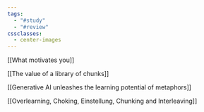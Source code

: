```yaml
---
tags:
  - "#study"
  - "#review"
cssclasses:
  - center-images
---
```

[[What motivates you]]

[[The value of a library of chunks]]

[[Generative AI unleashes the learning potential of metaphors]]

[[Overlearning, Choking, Einstellung, Chunking and Interleaving]]

